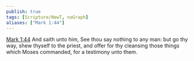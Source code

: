 ```yaml
---
publish: true
tags: [Scripture/NewT, noGraph]
aliases: ["Mark 1:44"]
---
```

[Mark 1:44](https://churchofjesuschrist.org/study/scriptures/nt/mark/1?lang=eng&id=p44#p44) And saith unto him, See thou say nothing to any man: but go thy way, shew thyself to the priest, and offer for thy cleansing those things which Moses commanded, for a testimony unto them.
